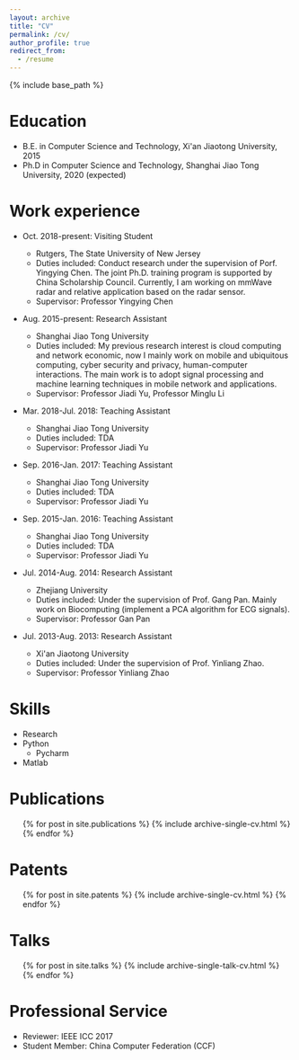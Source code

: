 ```yaml
---
layout: archive
title: "CV"
permalink: /cv/
author_profile: true
redirect_from:
  - /resume
---
```


{% include base_path %}

Education
======
* B.E. in Computer Science and Technology, Xi'an Jiaotong University, 2015
* Ph.D in Computer Science and Technology, Shanghai Jiao Tong University, 2020 (expected)

Work experience
======
* Oct. 2018-present: Visiting Student
  * Rutgers, The State University of New Jersey
  * Duties included: Conduct research under the supervision of Porf. Yingying Chen. The joint Ph.D. training program is supported by China Scholarship Council. Currently, I am working on mmWave radar and relative application based on the radar sensor.
  * Supervisor: Professor Yingying Chen

* Aug. 2015-present: Research Assistant
  * Shanghai Jiao Tong University
  * Duties included: My previous research interest is cloud computing and network economic, now I mainly work on mobile and ubiquitous computing, cyber security and privacy, human-computer interactions. The main work is to adopt signal processing and machine learning techniques in mobile network and applications.
  * Supervisor: Professor Jiadi Yu, Professor Minglu Li

* Mar. 2018-Jul. 2018: Teaching Assistant
  * Shanghai Jiao Tong University
  * Duties included: TDA
  * Supervisor: Professor Jiadi Yu

* Sep. 2016-Jan. 2017: Teaching Assistant
  * Shanghai Jiao Tong University
  * Duties included: TDA
  * Supervisor: Professor Jiadi Yu

* Sep. 2015-Jan. 2016: Teaching Assistant
  * Shanghai Jiao Tong University
  * Duties included: TDA
  * Supervisor: Professor Jiadi Yu

* Jul. 2014-Aug. 2014: Research Assistant
  * Zhejiang University
  * Duties included: Under the supervision of Prof. Gang Pan. Mainly work on Biocomputing (implement a PCA algorithm for ECG signals).
  * Supervisor: Professor Gan Pan

* Jul. 2013-Aug. 2013: Research Assistant
  * Xi'an Jiaotong University
  * Duties included: Under the supervision of Prof. Yinliang Zhao.
  * Supervisor: Professor Yinliang Zhao


Skills
======
* Research
* Python
  * Pycharm
* Matlab

Publications
======
  <ul>{% for post in site.publications %}
    {% include archive-single-cv.html %}
  {% endfor %}</ul>

Patents
======
  <ul>{% for post in site.patents %}
    {% include archive-single-cv.html %}
  {% endfor %}</ul>

  
Talks
======
  <ul>{% for post in site.talks %}
    {% include archive-single-talk-cv.html %}
  {% endfor %}</ul>
  

Professional Service
======
* Reviewer: IEEE ICC 2017
* Student Member: China Computer Federation (CCF)
